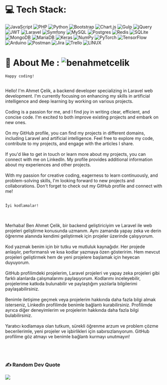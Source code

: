 
# 💻 Tech Stack:
![JavaScript](https://img.shields.io/badge/javascript-%23323330.svg?style=for-the-badge&logo=javascript&logoColor=%23F7DF1E) ![PHP](https://img.shields.io/badge/php-%23777BB4.svg?style=for-the-badge&logo=php&logoColor=white) ![Python](https://img.shields.io/badge/python-3670A0?style=for-the-badge&logo=python&logoColor=ffdd54) ![Bootstrap](https://img.shields.io/badge/bootstrap-%23563D7C.svg?style=for-the-badge&logo=bootstrap&logoColor=white) ![Chart.js](https://img.shields.io/badge/chart.js-F5788D.svg?style=for-the-badge&logo=chart.js&logoColor=white) ![Gulp](https://img.shields.io/badge/GULP-%23CF4647.svg?style=for-the-badge&logo=gulp&logoColor=white) ![jQuery](https://img.shields.io/badge/jquery-%230769AD.svg?style=for-the-badge&logo=jquery&logoColor=white) ![JWT](https://img.shields.io/badge/JWT-black?style=for-the-badge&logo=JSON%20web%20tokens) ![Laravel](https://img.shields.io/badge/laravel-%23FF2D20.svg?style=for-the-badge&logo=laravel&logoColor=white) ![Symfony](https://img.shields.io/badge/symfony-%23000000.svg?style=for-the-badge&logo=symfony&logoColor=white) ![MySQL](https://img.shields.io/badge/mysql-%2300f.svg?style=for-the-badge&logo=mysql&logoColor=white) ![Postgres](https://img.shields.io/badge/postgres-%23316192.svg?style=for-the-badge&logo=postgresql&logoColor=white) ![Redis](https://img.shields.io/badge/redis-%23DD0031.svg?style=for-the-badge&logo=redis&logoColor=white) ![SQLite](https://img.shields.io/badge/sqlite-%2307405e.svg?style=for-the-badge&logo=sqlite&logoColor=white) ![MongoDB](https://img.shields.io/badge/MongoDB-%234ea94b.svg?style=for-the-badge&logo=mongodb&logoColor=white) ![MariaDB](https://img.shields.io/badge/MariaDB-003545?style=for-the-badge&logo=mariadb&logoColor=white) ![Keras](https://img.shields.io/badge/Keras-%23D00000.svg?style=for-the-badge&logo=Keras&logoColor=white) ![NumPy](https://img.shields.io/badge/numpy-%23013243.svg?style=for-the-badge&logo=numpy&logoColor=white) ![PyTorch](https://img.shields.io/badge/PyTorch-%23EE4C2C.svg?style=for-the-badge&logo=PyTorch&logoColor=white) ![TensorFlow](https://img.shields.io/badge/TensorFlow-%23FF6F00.svg?style=for-the-badge&logo=TensorFlow&logoColor=white) ![Arduino](https://img.shields.io/badge/-Arduino-00979D?style=for-the-badge&logo=Arduino&logoColor=white) ![Postman](https://img.shields.io/badge/Postman-FF6C37?style=for-the-badge&logo=postman&logoColor=white) ![Jira](https://img.shields.io/badge/jira-%230A0FFF.svg?style=for-the-badge&logo=jira&logoColor=white) ![Trello](https://img.shields.io/badge/Trello-%23026AA7.svg?style=for-the-badge&logo=Trello&logoColor=white) ![LINUX](https://img.shields.io/badge/Linux-FCC624?style=for-the-badge&logo=linux&logoColor=black)



# 💫 About Me : <img src="https://komarev.com/ghpvc/?username=benahmetcelik&label=Profile%20views&color=0e75b6&style=flat" alt="benahmetcelik" />
```
Happy coding!
```
<br>Hello! I'm Ahmet Çelik, a backend developer specializing in Laravel web development. I'm currently focusing on enhancing my skills in artificial intelligence and deep learning by working on various projects.<br><br>Coding is a passion for me, and I find joy in writing clear, efficient, and concise code. I'm excited to both improve existing projects and embark on new ones.<br><br>On my GitHub profile, you can find my projects in different domains, including Laravel and artificial intelligence. Feel free to explore my code, contribute to my projects, and engage with the articles I share.<br><br>If you'd like to get in touch or learn more about my projects, you can connect with me on LinkedIn. My profile provides additional information about my experiences and other projects.<br><br>With my passion for creative coding, eagerness to learn continuously, and problem-solving skills, I'm looking forward to new projects and collaborations. Don't forget to check out my GitHub profile and connect with me!<br><br>

```
İyi kodlamalar!
```
<br><br>Merhaba! Ben Ahmet Çelik, bir backend geliştiriciyim ve Laravel ile web projeleri geliştirme konusunda uzmanım. Aynı zamanda yapay zeka ve derin öğrenme alanında kendimi geliştirmek için projeler üzerinde çalışıyorum.<br><br>Kod yazmak benim için bir tutku ve mutluluk kaynağıdır. Her projede anlaşılır, performanslı ve kısa kodlar yazmaya özen gösteririm. Hem mevcut projeleri geliştirmek hem de yeni projelere başlamak için heyecan duyuyorum.<br><br>GitHub profilimdeki projelerim, Laravel projeleri ve yapay zeka projeleri gibi farklı alanlarda çalışmalarımı paylaşıyorum. Kodlarımı inceleyebilir, projelerime katkıda bulunabilir ve paylaştığım yazılarla bilgilerimi paylaşabilirsiniz.<br><br>Benimle iletişime geçmek veya projelerim hakkında daha fazla bilgi almak isterseniz, LinkedIn profilimde benimle bağlantı kurabilirsiniz. Profilimde ayrıca diğer deneyimlerim ve projelerim hakkında daha fazla bilgi bulabilirsiniz.<br><br>Yaratıcı kodlamaya olan tutkum, sürekli öğrenme arzum ve problem çözme becerilerimle, yeni projeler ve işbirlikleri için sabırsızlanıyorum. GitHub profilime göz atmayı ve benimle bağlantı kurmayı unutmayın!<br><br>

<br>

### ✍️ Random Dev Quote
![](https://quotes-github-readme.vercel.app/api?type=horizontal&theme=radical)



